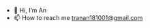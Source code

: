 - 👋 Hi, I’m An
- 📫 How to reach me tranan181001@gmail.com

<!---
ballonthetop/ballonthetop is a ✨ special ✨ repository because its `README.md` (this file) appears on your GitHub profile.
You can click the Preview link to take a look at your changes.
--->
